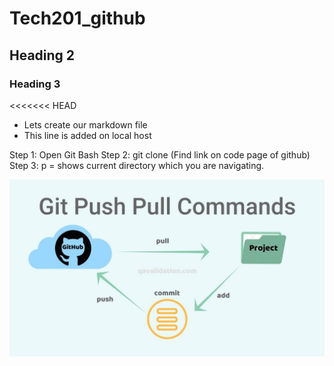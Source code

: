
# Tech201_github
## Heading 2
### Heading 3

<<<<<<< HEAD

- Lets create our markdown file
- This line is added on local host 

Step 1: Open Git Bash
Step 2: git clone  (Find link on code page of github)
Step 3: p = shows current directory which you are navigating.

![img_1.png](img_1.png)
















